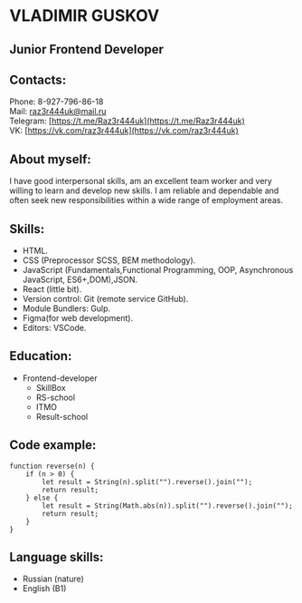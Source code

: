 # **VLADIMIR GUSKOV**

## Junior Frontend Developer

## Contacts:

Phone: 8-927-796-86-18  
Mail: [raz3r444uk@mail.ru](raz3r444uk@mail.ru)  
Telegram: [https://t.me/Raz3r444uk](https://t.me/Raz3r444uk)  
VK: [https://vk.com/raz3r444uk](https://vk.com/raz3r444uk)  

## About myself:

<p> 
I have good interpersonal skills, am an excellent team worker and very willing to learn and develop new skills.
I am reliable and dependable and often seek new responsibilities within a wide range of employment areas.
</p>

## Skills:

* HTML.
* CSS (Preprocessor SCSS, BEM methodology).
* JavaScript (Fundamentals,Functional Programming, OOP, Asynchronous JavaScript, ES6+,DOM),JSON.
* React (little bit).
* Version control: Git (remote service GitHub).
* Module Bundlers: Gulp.
* Figma(for web development).
* Editors: VSCode.

## Education:
* Frontend-developer 
    + SkillBox
    + RS-school
    + ITMO
    + Result-school

## Code example:

```
function reverse(n) {
    if (n > 0) {
        let result = String(n).split("").reverse().join("");
        return result;
    } else {
        let result = String(Math.abs(n)).split("").reverse().join("");
        return result;
    }
}
```

## Language skills:
* Russian (nature)
* English (B1)
